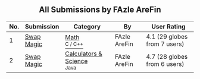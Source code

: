 ﻿<div align="center">

## All Submissions by FAzle AreFin

</div>

No.  | Submission | Category | By   | User Rating
---- | ---------- | -------- | ---- | -----------
1 | [Swap Magic<br />](https://github.com/Planet-Source-Code/fazle-arefin-swap-magic__3-4117) | [Math<br /><sup>C / C++</sup>](../ByCategory/math__3-12.md) | FAzle AreFin | 4.1 (29 globes from 7 users)
2 | [Swap Magic<br />](https://github.com/Planet-Source-Code/fazle-arefin-swap-magic__2-2973) | [Calculators & Science<br /><sup>Java</sup>](../ByCategory/calculators-science__2-71.md) | FAzle AreFin | 4.7 (28 globes from 6 users)

